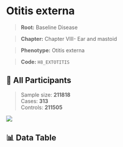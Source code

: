 # Otitis externa

> **Root:** Baseline Disease  

> **Chapter:** Chapter VIII- Ear and mastoid  

> **Phenotype:** Otitis externa  

> **Code:** `H8_EXTOTITIS`

## 🧪 All Participants  
> Sample size: **211818**  
> Cases: **313**  
> Controls: **211505**
<img src="/Sensitive/Figures/ALL/Incidence/H8_EXTOTITIS.png"/>

## 📊 Data Table
<CsvTableMRF src="/Sensitive/Data/ALL/Incidence/COX_H8_EXTOTITIS.csv"/>

